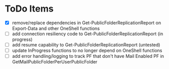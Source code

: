 # ToDo Items

- [x] remove/replace dependencies in Get-PublicFolderReplicationReport on Export-Data and other OneShell functions
- [ ] add connection resiliency code to Get-PublicFolderReplicationReport (in progress)
- [ ] add resume capability to Get-PublicFolderReplicationReport (untested)
- [ ] update InProgress functions to no longer depend on OneShell functions
- [ ] add error handling/logging to track PF that don't have Mail Enabled PF in GetMailPublicFolderPerUserPublicFolder